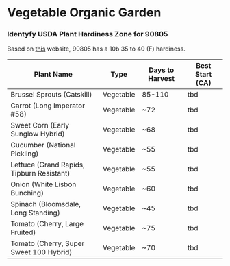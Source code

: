 # Vegetable Organic Garden

### Identyfy USDA Plant Hardiness Zone for 90805
Based on [this](https://planthardiness.ars.usda.gov/PHZMWeb/) website, 90805 has a 10b 35 to 40 (F) hardiness.

|Plant Name|Type|Days to Harvest|Best Start (CA)|
|-|-|-|-|
|Brussel Sprouts (Catskill)|Vegetable|85-110|tbd|
|Carrot (Long Imperator #58)|Vegetable|~72|tbd|
|Sweet Corn (Early Sunglow Hybrid)|Vegetable|~68|tbd|
|Cucumber (National Pickling)|Vegetable|~55|tbd|
|Lettuce (Grand Rapids, Tipburn Resistant)|Vegetable|~55|tbd|
|Onion (White Lisbon Bunching)|Vegetable|~60|tbd|
|Spinach (Bloomsdale, Long Standing)|Vegetable|~45|tbd|
|Tomato (Cherry, Large Fruited)|Vegetable|~75|tbd|
|Tomato (Cherry, Super Sweet 100 Hybrid)|Vegetable|~70|tbd|
